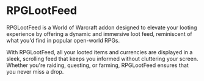 # RPGLootFeed

RPGLootFeed is a World of Warcraft addon designed to elevate your looting experience by offering a dynamic and immersive loot feed, reminiscent of what you'd find in popular open-world RPGs.

With RPGLootFeed, all your looted items and currencies are displayed in a sleek, scrolling feed that keeps you informed without cluttering your screen. Whether you're raiding, questing, or farming, RPGLootFeed ensures that you never miss a drop.
